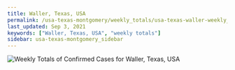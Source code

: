 ```yaml
---
title: Waller, Texas, USA
permalink: /usa-texas-montgomery/weekly_totals/usa-texas-waller-weekly_totals.html
last_updated: Sep 3, 2021
keywords: ["Waller, Texas, USA", "weekly totals"]
sidebar: usa-texas-montgomery_sidebar
---
```


![Weekly Totals of Confirmed Cases for Waller, Texas, USA](/covid_tracker/images/graphs/usa-texas-waller-weekly_totals_graph.png)
